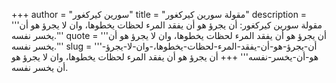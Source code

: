 +++
author = "سورين كيركغور"
title = "مقولة سورين كيركغور"
description = '''مقولة سورين كيركغور: أن يجرؤ هو أن يفقد المرء لحظات يخطوها، وان لا يجرؤ هو أن يخسر نفسه.'''
quote = '''أن يجرؤ هو أن يفقد المرء لحظات يخطوها، وان لا يجرؤ هو أن يخسر نفسه.'''
slug = '''أن-يجرؤ-هو-أن-يفقد-المرء-لحظات-يخطوها،-وان-لا-يجرؤ-هو-أن-يخسر-نفسه'''
+++
أن يجرؤ هو أن يفقد المرء لحظات يخطوها، وان لا يجرؤ هو أن يخسر نفسه.
